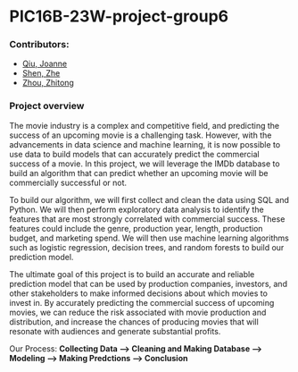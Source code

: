 # PIC16B-23W-project-group6

### Contributors:
 - [Qiu, Joanne](https://github.com/joanneqiu07)
 - [Shen, Zhe](https://github.com/ZheShen00)
 - [Zhou, Zhitong](https://github.com/Zzzztong)

### Project overview

The movie industry is a complex and competitive field, and predicting the success of an upcoming movie is a challenging task. However, with the advancements in data science and machine learning, it is now possible to use data to build models that can accurately predict the commercial success of a movie. In this project, we will leverage the IMDb database to build an algorithm that can predict whether an upcoming movie will be commercially successful or not.

To build our algorithm, we will first collect and clean the data using SQL and Python. We will then perform exploratory data analysis to identify the features that are most strongly correlated with commercial success. These features could include the genre, production year, length, production budget, and marketing spend. We will then use machine learning algorithms such as logistic regression, decision trees, and random forests to build our prediction model.

The ultimate goal of this project is to build an accurate and reliable prediction model that can be used by production companies, investors, and other stakeholders to make informed decisions about which movies to invest in. By accurately predicting the commercial success of upcoming movies, we can reduce the risk associated with movie production and distribution, and increase the chances of producing movies that will resonate with audiences and generate substantial profits.

Our Process: **Collecting Data --> Cleaning and Making Database --> Modeling --> Making Predctions --> Conclusion**

